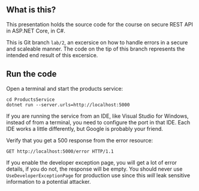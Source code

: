 What is this?
-------------


This presentation holds the source code for the course on secure REST
API in ASP.NET Core, in C#.

This is Git branch `lab/2`, an excersice on how to handle errors in a
secure and scaleable manner.  The code on the tip of this branch
represents the intended end result of this excersice.

## Run the code

Open a terminal and start the products service:

```shell
cd ProductsService
dotnet run --server.urls=http://localhost:5000
```

If you are running the service from an IDE, like Visual Studio for
Windows, instead of from a terminal, you need to configure the port in
that IDE.  Each IDE works a little differently, but Google is probably
your friend.

Verify that you get a 500 response from the error resource:

```
GET http://localhost:5000/error HTTP/1.1
```

If you enable the developer exception page, you will get a lot of
error details, if you do not, the response will be empty.  You should
never use `UseDeveloperExceptionPage` for production use since this
_will_ leak sensitive information to a potential attacker.
